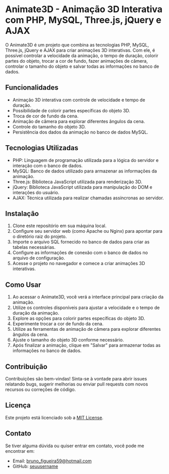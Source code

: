 # Animate3D - Animação 3D Interativa com PHP, MySQL, Three.js, jQuery e AJAX

O Animate3D é um projeto que combina as tecnologias PHP, MySQL, Three.js, jQuery e AJAX para criar animações 3D interativas. Com ele, é possível controlar a velocidade da animação, o tempo de duração, colorir partes do objeto, trocar a cor de fundo, fazer animações de câmera, controlar o tamanho do objeto e salvar todas as informações no banco de dados.

## Funcionalidades

- Animação 3D interativa com controle de velocidade e tempo de duração.
- Possibilidade de colorir partes específicas do objeto 3D.
- Troca de cor de fundo da cena.
- Animação de câmera para explorar diferentes ângulos da cena.
- Controle do tamanho do objeto 3D.
- Persistência dos dados da animação no banco de dados MySQL.

## Tecnologias Utilizadas

- PHP: Linguagem de programação utilizada para a lógica do servidor e interação com o banco de dados.
- MySQL: Banco de dados utilizado para armazenar as informações da animação.
- Three.js: Biblioteca JavaScript utilizada para renderização 3D.
- jQuery: Biblioteca JavaScript utilizada para manipulação do DOM e interações do usuário.
- AJAX: Técnica utilizada para realizar chamadas assíncronas ao servidor.

## Instalação

1. Clone este repositório em sua máquina local.
2. Configure seu servidor web (como Apache ou Nginx) para apontar para o diretório raiz do projeto.
3. Importe o arquivo SQL fornecido no banco de dados para criar as tabelas necessárias.
4. Configure as informações de conexão com o banco de dados no arquivo de configuração.
5. Acesse o projeto no navegador e comece a criar animações 3D interativas.

## Como Usar

1. Ao acessar o Animate3D, você verá a interface principal para criação da animação.
2. Utilize os controles disponíveis para ajustar a velocidade e o tempo de duração da animação.
3. Explore as opções para colorir partes específicas do objeto 3D.
4. Experimente trocar a cor de fundo da cena.
5. Utilize as ferramentas de animação de câmera para explorar diferentes ângulos da cena.
6. Ajuste o tamanho do objeto 3D conforme necessário.
7. Após finalizar a animação, clique em "Salvar" para armazenar todas as informações no banco de dados.

## Contribuição

Contribuições são bem-vindas! Sinta-se à vontade para abrir issues relatando bugs, sugerir melhorias ou enviar pull requests com novos recursos ou correções de código.

## Licença

Este projeto está licenciado sob a [MIT License](LICENSE).

## Contato

Se tiver alguma dúvida ou quiser entrar em contato, você pode me encontrar em:

- Email: bruno_figueira59@hotmail.com
- GitHub: [seuusername](https://github.com/brunofigueirabarros)
